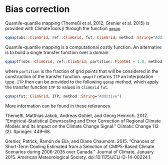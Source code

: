 # Bias correction

Quantile-quantile mapping (Themeßl et al. 2012, Grenier et al. 2015) is provided with ClimateTools.jl through the function [`qqmap`](@ref).

```julia
qqmap(obs::ClimGrid, ref::ClimGrid, fut::ClimGrid; method::String="Additive", detrend::Bool=true, window::Int=15, rankn::Int=50, thresnan::Float64=0.1, keep_original::Bool=false, interp = Linear(), extrap = Flat())
```

Quantile-quantile mapping is a computational costly function. An alternative is to build a single transfer function over a domain.

```julia
qqmaptf(obs::ClimGrid, ref::ClimGrid; partition::Float64 = 1.0, method::String="Additive", window::Int64=15, rankn::Int64=50, interp = Linear(), extrap = Flat())
```

where `partition` is the fraction of grid points that will be considered in the construction of the transfer function. `qmaptf` returns `ITP` an Interpolation type. `ITP` then can be provided to the following `qqmap` method, which apply the transfer function `ITP` to values in `ClimGrid` `fut`.

```julia
qqmap(fut::ClimGrid, ITP; method::String="Additive")
```

More information can be found in these references.

Themeßl, Matthias Jakob, Andreas Gobiet, and Georg Heinrich. 2012. “Empirical-Statistical Downscaling and Error Correction of Regional Climate Models and Its Impact on the Climate Change Signal.” Climatic Change 112 (2). Springer: 449–68.

Grenier, Patrick, Ramón de Elía, and Diane Chaumont. 2015. “Chances of Short-Term Cooling Estimated from a Selection of CMIP5-Based Climate Scenarios during 2006-2035 over Canada.” Journal of Climate, January 2015. American Meteorological Society. doi:10.1175/JCLI-D-14-00224.1.
